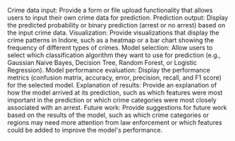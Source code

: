 Crime data input: Provide a form or file upload functionality that allows users to input their own crime data for prediction.
Prediction output: Display the predicted probability or binary prediction (arrest or no arrest) based on the input crime data.
Visualization: Provide visualizations that display the crime patterns in Indore, such as a heatmap or a bar chart showing the frequency of different types of crimes.
Model selection: Allow users to select which classification algorithm they want to use for prediction (e.g., Gaussian Naive Bayes, Decision Tree, Random Forest, or Logistic Regression).
Model performance evaluation: Display the performance metrics (confusion matrix, accuracy, error, precision, recall, and F1 score) for the selected model.
Explanation of results: Provide an explanation of how the model arrived at its prediction, such as which features were most important in the prediction or which crime categories were most closely associated with an arrest.
Future work: Provide suggestions for future work based on the results of the model, such as which crime categories or regions may need more attention from law enforcement or which features could be added to improve the model's performance.
